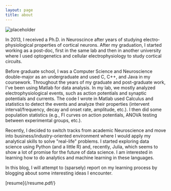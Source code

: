 ```yaml
---
layout: page
title: about
---
```


![placeholder](http://imgs.xkcd.com/comics/computer_problems.png "Last ten years of my life")

In 2013, I received a Ph.D. in Neuroscince after years of studying electro&shy;physio&shy;logical properties of cortical neurons. After my graduation, I started working as a post-doc, first in the same lab and then in another university where I used optogenetics and cellular electrophysiology to study cortical circuits.

Before graduate school, I was a Computer Science and Neuroscience double-major as an undergraduate and used C, C++, and Java in my coursework. Throughout the years of my graduate and post-graduate work, I've been using Matlab for data analysis. In my lab, we mostly analyzed electrophysiological events, such as action potentials and synaptic potentials and currents. The code I wrote in Matlab used Calculus and statistics to detect the events and analyze their properties (intervent interval/frequency, decay and onset rate, amplitude, etc.). I then did some popu&shy;lation statistics (e.g., FI curves on action potentials, ANOVA testing between experimental groups, etc.).

Recently, I decided to switch tracks from academic Neuroscience and move into business/industry-oriented environment where I would apply my analytical skills to solve "real-life" problems. I started exploring data science using Python (and a little R) and, recently, Julia, which seems to show a lot of promise for the future of data science. I am interested in learning how to do analytics and machine learning in these languages.

In this blog, I will attempt to (sparsely) report on my learning process by blogging about some interesting ideas I encounter.

[resume]{/resume.pdf/}